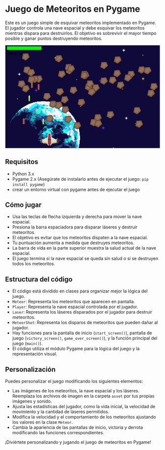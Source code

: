 # Juego de Meteoritos en Pygame

Este es un juego simple de esquivar meteoritos implementado en Pygame. El jugador controla una nave espacial y debe esquivar los meteoritos mientras dispara para destruirlos. El objetivo es sobrevivir el mayor tiempo posible y ganar puntos destruyendo meteoritos.


![Nuestra Nave Espacial](https://github.com/guilledamian91/meteorite/blob/main/meteorite.jpg)

## Requisitos

- Python 3.x
- Pygame 2.x (Asegúrate de instalarlo antes de ejecutar el juego: `pip install pygame`)
- crear un entorno virtual con pygame antes de ejecutar el juego

## Cómo jugar

- Usa las teclas de flecha izquierda y derecha para mover la nave espacial.
- Presiona la barra espaciadora para disparar láseres y destruir meteoritos.
- El objetivo es evitar que los meteoritos dispaten a la nave espacial.
- Tu puntuación aumenta a medida que destruyes meteoritos.
- La barra de vida en la parte superior muestra la salud actual de la nave espacial.
- El juego termina si la nave espacial se queda sin salud o si se destruyen todos los meteoritos.

## Estructura del código

- El código está dividido en clases para organizar mejor la lógica del juego.
- `Meteor`: Representa los meteoritos que aparecen en pantalla.
- `Player`: Representa la nave espacial controlada por el jugador.
- `Laser`: Representa los láseres disparados por el jugador para destruir meteoritos.
- `MeteorShot`: Representa los disparos de meteoritos que pueden dañar al jugador.
- Hay funciones para la pantalla de inicio (`start_screen()`), pantalla de juego (`victory_screen()`, `game_over_screen()`), y la función principal del juego (`main()`).
- El código utiliza el módulo Pygame para la lógica del juego y la representación visual.

## Personalización

Puedes personalizar el juego modificando los siguientes elementos:

- Las imágenes de los meteoritos, la nave espacial y los láseres. Reemplaza los archivos de imagen en la carpeta `asset` por tus propias imágenes y sonido.
- Ajusta las estadísticas del jugador, como la vida inicial, la velocidad de movimiento y la cantidad de láseres permitidos.
- Modifica la velocidad y el comportamiento de los meteoritos ajustando los valores en la clase `Meteor`.
- Cambia la apariencia de las pantallas de inicio, victoria y derrota modificando las funciones correspondientes.

¡Diviértete personalizando y jugando el juego de meteoritos en Pygame!

